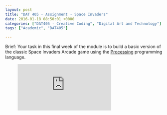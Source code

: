 ```yaml
---
layout: post
title: "DAT 405 - Assignment - Space Invaders"
date: 2016-01-18 08:50:01 +0000
categories: ["DAT405 - Creative Coding", "Digital Art and Technology"]
tags: ["Academic", "DAT405"]

---
```

<p class="brief">Brief: Your task in this final week of the module is to build a basic version of the classic Space Invaders Arcade game using the <a href="http://www.processing.org">Processing</a> programming language.</p>

<figure>
<div class="embed-container">
<iframe src="https://www.youtube.com/embed/ezi0W77O43A" frameborder="0" allow="accelerometer; autoplay; clipboard-write; encrypted-media; gyroscope; picture-in-picture" allowfullscreen></iframe>
</div>
</figure>
